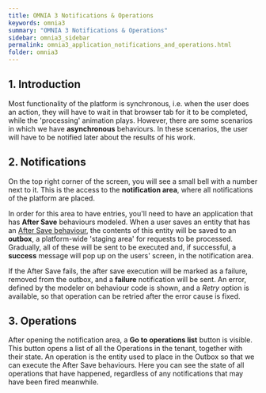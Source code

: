 ```yaml
---
title: OMNIA 3 Notifications & Operations
keywords: omnia3
summary: "OMNIA 3 Notifications & Operations"
sidebar: omnia3_sidebar
permalink: omnia3_application_notifications_and_operations.html
folder: omnia3
---
```


## 1. Introduction

Most functionality of the platform is synchronous, i.e. when the user does an action, they will have to wait in that browser tab for it to be completed, while the 'processing' animation plays. However, there are some scenarios in which we have **asynchronous** behaviours. In these scenarios, the user will have to be notified later about the results of his work.

## 2. Notifications

On the top right corner of the screen, you will see a small bell with a number next to it. This is the access to the **notification area**, where all notifications of the platform are placed.

In order for this area to have entries, you'll need to have an application that has **After Save** behaviours modeled. When a user saves an entity that has an [After Save behaviour](omnia3_modeler_behaviours.html), the contents of this entity will be saved to an **outbox**, a platform-wide 'staging area' for requests to be processed. Gradually, all of these will be sent to be executed and, if successful, a **success** message will pop up on the users' screen, in the notification area.

If the After Save fails, the after save execution will be marked as a failure, removed from the outbox, and a **failure** notification will be sent. An error, defined by the modeler on behaviour code is shown, and a _Retry_ option is available, so that operation can be retried after the error cause is fixed.

## 3. Operations

After opening the notification area, a **Go to operations list** button is visible. This button opens a list of all the Operations in the tenant, together with their state. An operation is the entity used to place in the Outbox so that we can execute the After Save behaviours. Here you can see the state of all operations that have happened, regardless of any notifications that may have been fired meanwhile.
